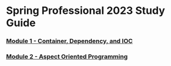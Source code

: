 # Spring Professional 2023 Study Guide

###  [Module 1 - Container, Dependency, and IOC](https://github.com/clancinio/spring-proffessional-2023-study-guide/blob/main/Module01.md)

###  [Module 2 - Aspect Oriented Programming](https://github.com/clancinio/spring-proffessional-2023-study-guide/blob/main/Module02.md)

